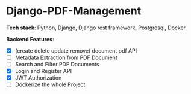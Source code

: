 # Django-PDF-Management

**Tech stack**: Python, Django, Django rest framework, Postgresql, Docker

**Backend Features**:

- [x] (create delete update remove) document pdf API
- [ ] Metadata Extraction from PDF Document
- [ ] Search and Filter PDF Documents
- [x] Login and Register API
- [x] JWT Authorization
- [ ] Dockerize the whole Project
